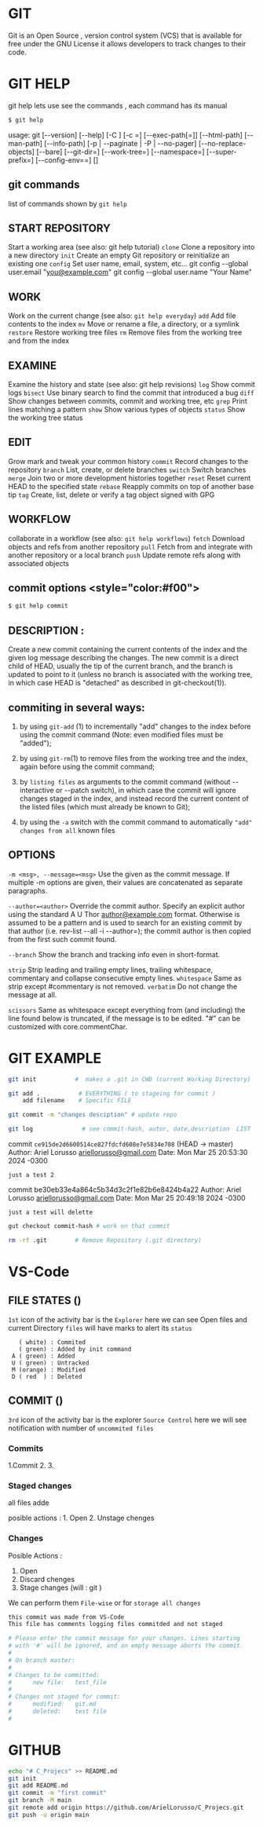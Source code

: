 # GIT 

Git is an Open Source , version control system  (VCS)
that is available for free under the GNU License
it allows developers to track changes to their code.

# GIT HELP

git help   lets use see the commands , each command has its manual 

```sh
$ git help
```

usage: git [--version] [--help] [-C <path>] [-c <name>=<value>]
           [--exec-path[=<path>]] [--html-path] [--man-path] [--info-path]
           [-p | --paginate | -P | --no-pager] [--no-replace-objects] [--bare]
           [--git-dir=<path>] [--work-tree=<path>] [--namespace=<name>]
           [--super-prefix=<path>] [--config-env=<name>=<envvar>]
           <command> [<args>]
##  git commands 
   list of commands shown by `git help`

## START REPOSITORY 
Start  a working area (see also: git help tutorial)
   `clone`     Clone a repository into a new directory
   `init`      Create an empty Git repository or reinitialize an existing one
   `config`    Set user name, email, system, etc... 
      git config --global user.email "you@example.com"
      git config --global user.name "Your Name"

## WORK   
Work on the current change (see also: `git help everyday`)
   `add`       Add file contents to the index
   `mv`        Move or rename a file, a directory, or a symlink
   `restore`   Restore working tree files
   `rm`        Remove files from the working tree and from the index

## EXAMINE 
Examine the history and state (see also: git help revisions)
   `log`       Show commit logs
   `bisect`    Use binary search to find the commit that introduced a bug
   `diff`      Show changes between commits, commit and working tree, etc
   `grep`      Print lines matching a pattern
   `show`      Show various types of objects
   `status`    Show the working tree status

## EDIT
Grow mark and tweak your common history
   `commit`    Record changes to the repository
   `branch`    List, create, or delete branches
   `switch`    Switch branches
   `merge`     Join two or more development histories together
   `reset`     Reset current HEAD to the specified state
   `rebase`    Reapply commits on top of another base tip
   `tag`       Create, list, delete or verify a tag object signed with GPG

## WORKFLOW
collaborate in a workflow (see also: `git help workflows`)
   `fetch`       Download objects and refs from another repository
   `pull`        Fetch from and integrate with another repository or a local branch
   `push`        Update remote refs along with associated objects


## commit options <style="color:#f00">
```sh
$ git help commit
```
## DESCRIPTION :
   Create a new commit containing the current contents of the index and
   the given log message describing the changes. The new commit is a
   direct child of HEAD, usually the tip of the current branch, and the
   branch is updated to point to it (unless no branch is associated
   with the working tree, in which case HEAD is "detached" as described
   in git-checkout(1)).
       
##   commiting  in several ways:

   1. by using `git-add` (1) to incrementally "add" changes to the index
           before using the commit command (Note: even modified files must
           be "added");

   2. by using `git-rm`(1) to remove files from the working tree and the
           index, again before using the commit command;

   3. by `listing files` as arguments to the commit command (without
           --interactive or --patch switch), in which case the commit will
           ignore changes staged in the index, and instead record the
           current content of the listed files (which must already be known to Git);

   4. by using the `-a` switch with the commit command to automatically
           `"add" changes from all` known files
## OPTIONS
   `-m <msg>, --message=<msg>`
     Use the given <msg> as the commit message. If multiple -m
     options are given, their values are concatenated as separate
     paragraphs.

  `--author=<author>`
     Override the commit author. Specify an explicit author using the
     standard A U Thor <author@example.com> format. Otherwise
     <author> is assumed to be a pattern and is used to search for an
     existing commit by that author (i.e. rev-list --all -i
     --author=<author>); the commit author is then copied from the
     first such commit found.

   `--branch`
      Show the branch and tracking info even in short-format.
      
   `strip`
      Strip leading and trailing empty lines, trailing whitespace,
      commentary and collapse consecutive empty lines.
   `whitespace`
      Same as strip except #commentary is not removed.
   `verbatim`
      Do not change the message at all.

   `scissors`
      Same as whitespace except everything from (and including)
      the line found below is truncated, if the message is to be edited.
      "#" can be customized with core.commentChar.


# GIT EXAMPLE
```sh
git init           #  makes a .git in CWD (current Working Directory)

git add .           # EVERYTHING ( to stageing for commit )
    add filename    # Specific FILE

git commit -m "changes desciption" # update repo

git log              # see commit-hash, autor, date,description  LIST
```
commit `ce915de2d6600514ce827fdcfd608e7e5834e708` (HEAD -> master)
Author: Ariel Lorusso <ariellorusso@gmail.com>
Date:   Mon Mar 25 20:53:30 2024 -0300

    just a test 2

commit be30eb33e4a864c5b34d3c2f1e82b6e8424b4a22
Author: Ariel Lorusso <ariellorusso@gmail.com>
Date:   Mon Mar 25 20:49:18 2024 -0300

    just a test will delette

```sh
gut checkout commit-hash # work on that commit

rm -rf .git        # Remove Repository (.git directory)

```


# VS-Code

## FILE STATES  ()

`1st` icon of the activity bar is the `Explorer`
here we can see Open files and current Directory
`files` will have marks to alert its `status` 
```
   ( white) : Commited
   ( green) : Added by init command
 A ( green) : Added
 U ( green) : Untracked
 M (orange) : Modified
 D ( red  ) : Deleted
```

## COMMIT ()

`3rd` icon of the activity bar is the explorer `Source Control`
here we will see notification with number of `uncommited files`

### Commits
1.Commit 
2.
3.

### Staged changes
   all files adde

   posible actions :
      1. Open
      2. Unstage chenges

### Changes

   Posible Actions :
   1. Open
   2. Discard chenges
   3. Stage changes (will : git  )
   
   We can perform them `File-wise` or for `storage all changes`

```sh
this commit was made from VS-Code
This file has comments logging files commitded and not staged

# Please enter the commit message for your changes. Lines starting
# with '#' will be ignored, and an empty message aborts the commit.
#
# On branch master:
#
# Changes to be committed:
#	   new file:   test_file
#
# Changes not staged for commit:
#	   modified:   git.md
#	   deleted:    test file
#
```

# GITHUB
```sh
echo "# C_Projecs" >> README.md
git init
git add README.md
git commit -m "first commit"
git branch -M main
git remote add origin https://github.com/ArielLorusso/C_Projecs.git
git push -u origin main
```

